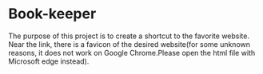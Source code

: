 # Book-keeper
The purpose of this project is to create a shortcut to the favorite website. Near the link, there is a favicon of the desired website(for some unknown reasons, it does not work on Google Chrome.Please open the html file with Microsoft edge instead).
